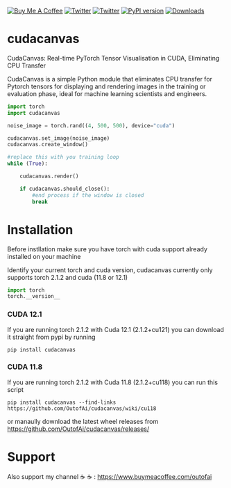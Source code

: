 <a href="https://www.buymeacoffee.com/outofai" target="_blank"><img src="https://img.shields.io/badge/-buy_me_a%C2%A0coffee-red?logo=buy-me-a-coffee" alt="Buy Me A Coffee"></a>
[![Twitter](https://img.shields.io/twitter/url/https/twitter.com/cloudposse.svg?style=social&label=Follow%20%40Ashleigh%20Watson)](https://twitter.com/OutofAi) 
[![Twitter](https://img.shields.io/twitter/url/https/twitter.com/cloudposse.svg?style=social&label=Follow%20%40Alex%20Nasa)](https://twitter.com/banterless_ai)
[![PyPI version](https://badge.fury.io/py/cudacanvas.svg)](https://badge.fury.io/py/cudacanvas)
[![Downloads](https://static.pepy.tech/badge/cudacanvas)](https://pepy.tech/project/cudacanvas)

# cudacanvas
CudaCanvas: Real-time PyTorch Tensor Visualisation in CUDA, Eliminating CPU Transfer

CudaCanvas is a simple Python module that eliminates CPU transfer for Pytorch tensors for displaying and rendering images in the training or evaluation phase, ideal for machine learning scientists and engineers. 

```python
import torch
import cudacanvas

noise_image = torch.rand((4, 500, 500), device="cuda")

cudacanvas.set_image(noise_image)
cudacanvas.create_window()

#replace this with you training loop
while (True):

    cudacanvas.render()

    if cudacanvas.should_close():
        #end process if the window is closed
        break


```


# Installation
Before instllation make sure you have torch with cuda support already installed on your machine 

Identify your current torch and cuda version, cudacanvas currently only supports torch 2.1.2 and cuda (11.8 or 12.1)

```python
import torch
torch.__version__
```

### CUDA 12.1
If you are running torch 2.1.2 with Cuda 12.1 (2.1.2+cu121) you can download it straight from pypi by running
```
pip install cudacanvas
```

### CUDA 11.8
If you are running torch 2.1.2 with Cuda 11.8 (2.1.2+cu118) you can run this script
```
pip install cudacanvas --find-links https://github.com/OutofAi/cudacanvas/wiki/cu118
```
or manaully download the latest wheel releases from https://github.com/OutofAi/cudacanvas/releases/

# Support
Also support my channel ☕ ☕ : https://www.buymeacoffee.com/outofai
